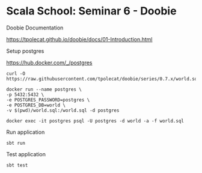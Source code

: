 # Scala School: Seminar 6 - Doobie

Doobie Documentation

https://tpolecat.github.io/doobie/docs/01-Introduction.html

Setup postgres

https://hub.docker.com/_/postgres

```
curl -O https://raw.githubusercontent.com/tpolecat/doobie/series/0.7.x/world.sql

docker run --name postgres \
-p 5432:5432 \
-e POSTGRES_PASSWORD=postgres \
-e POSTGRES_DB=world \
-v $(pwd)/world.sql:/world.sql -d postgres

docker exec -it postgres psql -U postgres -d world -a -f world.sql
```

Run application

```sbt run```

Test application

```sbt test```
